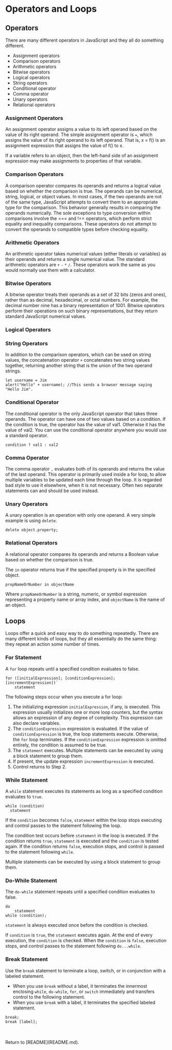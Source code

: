 # **Operators and Loops**

## **Operators**

There are many different operators in JavaScript and they all do something different.

- Assignment operators
- Comparison operators
- Arithmetic operators
- Bitwise operators
- Logical operators
- String operators
- Conditional operator
- Comma operator
- Unary operators
- Relational operators

### **Assignment Operators**

An assignment operator assigns a value to its left operand based on the value of its right operand. The simple assignment operator is `=`, which assigns the value of its right operand to its left operand. That is, x = f() is an assignment expression that assigns the value of f() to x.

If a variable refers to an object, then the left-hand side of an assignment expression may make assignments to properties of that variable.

### **Comparison Operators**

A comparison operator compares its operands and returns a logical value based on whether the comparison is true. The operands can be numerical, string, logical, or object values. In most cases, if the two operands are not of the same type, JavaScript attempts to convert them to an appropriate type for the comparison. This behavior generally results in comparing the operands numerically. The sole exceptions to type conversion within comparisons involve the === and !== operators, which perform strict equality and inequality comparisons. These operators do not attempt to convert the operands to compatible types before checking equality.

### **Arithmetic Operators**

An arithmetic operator takes numerical values (either literals or variables) as their operands and returns a single numerical value. The standard arithmetic operators are `+` `-` `*` `/`. These operators work the same as you would normally use them with a calculator.

### **Bitwise Operators**

A bitwise operator treats their operands as a set of 32 bits (zeros and ones), rather than as decimal, hexadecimal, or octal numbers. For example, the decimal number nine has a binary representation of 1001. Bitwise operators perform their operations on such binary representations, but they return standard JavaScript numerical values.

### **Logical Operators**



### **String Operators**

In addition to the comparison operators, which can be used on string values, the concatenation operator
`+` concatenates two string values together, returning another string that is the union of the two operand strings.

```JS
let username = Jim
alert("Hello" + username); //This sends a browser message saying "Hello Jim".
```

### **Conditional Operator**

The conditional operator is the only JavaScript operator that takes three operands. The operator can have one of two values based on a condition. If the condition is true, the operator has the value of val1. Otherwise it has the value of val2. You can use the conditional operator anywhere you would use a standard operator.

`condition ? val1 : val2`

### **Comma Operator**

The comma operator `,` evaluates both of its operands and returns the value of the last operand. This operator is primarily used inside a for loop, to allow multiple variables to be updated each time through the loop. It is regarded bad style to use it elsewhere, when it is not necessary. Often two separate statements can and should be used instead.

### **Unary Operators**

A unary operation is an operation with only one operand. A very simple example is using `delete`.

`delete object.property;`

### **Relational Operators**

A relational operator compares its operands and returns a Boolean value based on whether the comparison is true.

The `in` operator returns true if the specified property is in the specified object.

`propNameOrNumber in objectName`

Where `propNameOrNumber` is a string, numeric, or symbol expression representing a property name or array index, and `objectName` is the name of an object.

## **Loops**

Loops offer a quick and easy way to do something repeatedly. There are many different kinds of loops, but they all essentially do the same thing: they repeat an action some number of times.

### **For Statement**

A `for` loop repeats until a specified condition evaluates to false.

```JS
for ([initialExpression]; [conditionExpression]; [incrementExpression])`
    statement
```

The following steps occur when you execute a for loop:

1. The initializing expression `initialExpression`, if any, is executed. This expression usually initializes one or more loop counters, but the syntax allows an expression of any degree of complexity. This expression can also declare variables.
2. The `conditionExpression` expression is evaluated. If the value of `conditionExpression` is true, the loop statements execute. Otherwise, the `for` loop terminates. If the `conditionExpression` expression is omitted entirely, the condition is assumed to be true.
3. The `statement` executes. Multiple statements can be executed by using a block statement to group them.
4. If present, the update expression `incrementExpression` is executed.
5. Control returns to Step 2.

### **While Statement**

A `while` statement executes its statements as long as a specified condition evaluates to `true`.

```JS
while (condition)
  statement
```

If the `condition` becomes `false`, `statement` within the loop stops executing and control passes to the statement following the loop.

The condition test occurs before `statement` in the loop is executed. If the condition returns `true`, `statement` is executed and the `condition` is tested again. If the condition returns `false`, execution stops, and control is passed to the statement following `while`. 

Multiple statements can be executed by using a block statement to group them.

### **Do-While Statement**

The `do-while` statement repeats until a specified condition evaluates to false.

```JS
do
    statement
while (condition);
```

`statement` is always executed once before the condition is checked.

If `condition` is `true`, the `statement` executes again. At the end of every execution, the `condition` is checked. When the `condition` is `false`, execution stops, and control passes to the statement following `do...while`.

### **Break Statement**

Use the `break` statement to terminate a loop, switch, or in conjunction with a labeled statement.

- When you use `break` without a label, it terminates the innermost enclosing `while`, `do-while`, `for`, or `switch` immediately and transfers control to the following statement.
- When you use `break` with a label, it terminates the specified labeled statement.

```JS
break;
break [label];
```

<br/>
<br/>
Return to [README](README.md).
